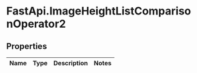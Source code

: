 # FastApi.ImageHeightListComparisonOperator2

## Properties
Name | Type | Description | Notes
------------ | ------------- | ------------- | -------------
